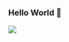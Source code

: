 ### Hello World 👋

<img src="https://github-readme-stats.vercel.app/api?username=abdulazizahwan&&show_icons=true&title_color=ffffff&icon_color=bb2acf&text_color=ffffff&bg_color=017CFE">
